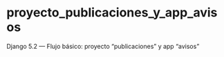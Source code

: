 # proyecto_publicaciones_y_app_avisos
Django 5.2 — Flujo básico: proyecto  “publicaciones” y app “avisos” 
